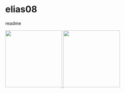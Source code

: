 # elias08
readme





<a href="https://github.com/EliasBRodrigues">
<img height="180em" src="https://github-readme-stats.vercel.app/api/top-langs/?username=EliasBRodrigues&layout=compact&langs_count=7&theme=dracula"/>
<img height="180em" src="https://github-readme-stats.vercel.app/api?username=EliasBRodrigues&show_icons=true&theme=dracula&include_all_commits=true&count_private=true"/>
</div>
